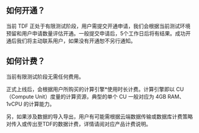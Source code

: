 ## 如何开通？

当前 TDF 正处于有限测试阶段，用户需提交开通申请，我们会根据当前测试环境预留和用户申请数量评估开通。一般提交申请后，5个工作日后将有结果。成功开通后我们将主动联系用户，如果没有开通恕不另行通知。

## 如何计费？

当前有限测试阶段无需任何费用。

正式上线后，会根据用户所购买的计算引擎*使用时长计费。计算引擎即以 CU（Compute Unit）度量的计算资源，典型的单个 CU 一般对应为 4GB RAM、1vCPU 的计算能力。

另，如果涉及数据的导入导出，用户有可能需根据云端数据传输或数据库计费策略对传入或传出至TDF的数据计费，详情请阅对应产品计费说明。

